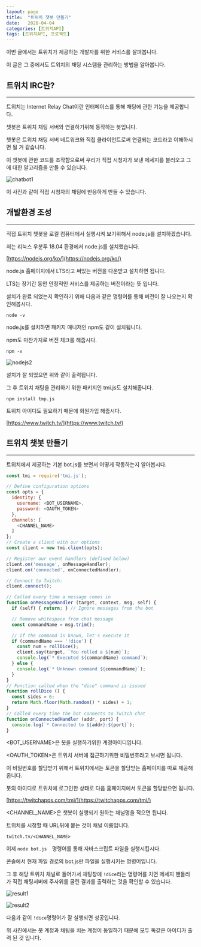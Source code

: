 ```yaml
---
layout: page
title:  "트위치 챗봇 만들기"
date:   2020-04-04
categories: [트위치API]
tags: [트위치API, 프로젝트]
---
```

이번 글에서는 트위치가 제공하는 개발자를 위한 서비스를 살펴봅니다.

이 글은 그 중에서도 트위치의 채팅 시스템을 관리하는 방법을 알아봅니다.



## 트위치 IRC란?

---

트위치는 Internet Relay Chat이란 인터페이스를 통해 채팅에 관한 기능을 제공합니다.

챗봇은 트위치 채팅 서버와 연결하기위해 동작하는 봇입니다.

챗봇은 트위치 채팅 서버 네트워크와 직접 클라이언트로써 연결되는 코드라고 이해하시면 될 거 같습니다.

이 챗봇에 관한 코드를 조작함으로써 우리가 직접 시청자가 보낸 메세지를 불러오고 그에 대한 알고리즘을 만들 수 있습니다. 



![chatbot1](https://user-images.githubusercontent.com/60007241/87639282-f9909e80-c77f-11ea-9cb4-702318bf7ef9.png)



이 사진과 같이 직접 시청자의 채팅에 반응하게 만들 수 있습니다.

## 개발환경 조성

---

직접 트위치 챗봇을 로컬 컴퓨터에서 실행시켜 보기위해서 node.js를 설치하겠습니다.

저는 리눅스 우분투 18.04 환경에서 node.js를 설치했습니다.



[https://nodejs.org/ko/](https://nodejs.org/ko/)



node.js 홈페이지에서 LTS라고 써있는 버전을 다운받고 설치하면 됩니다.

LTS는 장기간 동안 안정적인 서비스를 제공하는 버전이라는 뜻 입니다.

설치가 완료 되었는지 확인하기 위해 다음과 같은 명령어를 통해 버전이 잘 나오는지 확인해봅시다.

`node -v`

node.js를 설치하면 패키지 매니저인 npm도 같이 설치됩니다.

npm도 마찬가지로 버전 체크를 해줍시다.

`npm -v`



![nodejs2](https://user-images.githubusercontent.com/60007241/87639287-fac1cb80-c77f-11ea-9813-84549666f519.png)



설치가 잘 되었으면 위와 같이 출력됩니다.

그 후 트위치 채팅을 관리하기 위한 패키지인 tmi.js도 설치해줍니다.

`npm install tmp.js`



트위치 아이디도 필요하기 때문에 회원가입 해줍시다.



[https://www.twitch.tv/](https://www.twitch.tv/)



## 트위치 챗봇 만들기

---

트위치에서 제공하는 기본 bot.js를 보면서 어떻게 작동하는지 알아봅시다.

```javascript
const tmi = require('tmi.js');

// Define configuration options
const opts = {
  identity: {
    username: <BOT_USERNAME>,
    password: <OAUTH_TOKEN>
  },
  channels: [
    <CHANNEL_NAME>
  ]
};
// Create a client with our options
const client = new tmi.client(opts);

// Register our event handlers (defined below)
client.on('message', onMessageHandler);
client.on('connected', onConnectedHandler);

// Connect to Twitch:
client.connect();

// Called every time a message comes in
function onMessageHandler (target, context, msg, self) {
  if (self) { return; } // Ignore messages from the bot

  // Remove whitespace from chat message
  const commandName = msg.trim();

  // If the command is known, let's execute it
  if (commandName === '!dice') {
    const num = rollDice();
    client.say(target, `You rolled a ${num}`);
    console.log(`* Executed ${commandName} command`);
  } else {
    console.log(`* Unknown command ${commandName}`);
  }
}
// Function called when the "dice" command is issued
function rollDice () {
  const sides = 6;
  return Math.floor(Math.random() * sides) + 1;
}
// Called every time the bot connects to Twitch chat
function onConnectedHandler (addr, port) {
  console.log(`* Connected to ${addr}:${port}`);
}
```



<BOT_USERNAME>은 봇을 실행하기위한 계정아이디입니다.

<OAUTH_TOKEN>은 트위치 서버에 접근하기위한 비밀번호라고 보시면 됩니다.

이 비밀번호를 할당받기 위해서 트위치에서는 토큰을 할당받는 홈페이지를 따로 제공해줍니다.

봇의 아이디로 트위치에 로그인한 상태로 다음 홈페이지에서 토큰을 할당받으면 됩니다.



[https://twitchapps.com/tmi/](https://twitchapps.com/tmi/) 

<CHANNEL_NAME>은 챗봇이 실행되기 원하는 채널명을 적으면 됩니다.

트위치를 시청할 때 URL뒤에 붙는 것이 채널 이름입니다.

`twitch.tv/<CHANNEL_NAME>`



이제 `node bot.js  `명령어를 통해 자바스크립트 파일을 실행시킵시다.

콘솔에서 현재 파일 경로의 bot.js란 파일을 실행시키는 명령어입니다.

그 후 해당 트위치 채널로 들어가서 채팅창에 `!dice`라는 명령어를 치면 메세지 핸들러가 직접 채팅서버에 주사위를 굴린 결과를 출력하는 것을 확인할 수 있습니다.





![result1](https://user-images.githubusercontent.com/60007241/87639518-568c5480-c780-11ea-8ee3-a04339f6fdaf.png)





![result2](https://user-images.githubusercontent.com/60007241/87639524-57bd8180-c780-11ea-9a23-5316a1c387e9.png)

다음과 같이 `!dice`명령어가 잘 실행되면 성공입니다.

위 사진에서는 봇 계정과 채팅을 치는 계정이 동일하기 때문에 모두 똑같은 아이디가 출력 된 것 입니다.